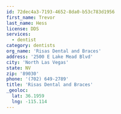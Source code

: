 ```yaml
---
id: 72dec4a3-7193-4652-8da0-b53c783d1956
first_name: Trevor
last_name: Hess
license: DDS
services:
  - dentist
category: dentists
org_name: 'Risas Dental and Braces'
address: '2500 E Lake Mead Blvd'
city: 'North Las Vegas'
state: NV
zip: '89030'
phone: '(702) 649-2789'
title: 'Risas Dental and Braces'
_geoloc:
  lat: 36.1959
  lng: -115.114
---
```

